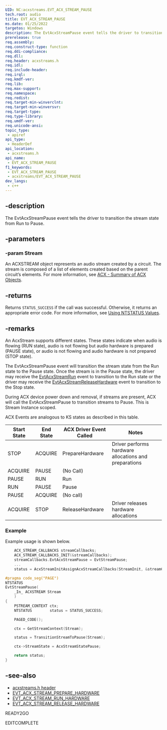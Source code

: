 ```yaml
---
UID: NC:acxstreams.EVT_ACX_STREAM_PAUSE
tech.root: audio
title: EVT_ACX_STREAM_PAUSE
ms.date: 01/25/2022
targetos: Windows
description: The EvtAcxStreamPause event tells the driver to transition the stream state from Run to Pause.
prerelease: true
req.assembly: 
req.construct-type: function
req.ddi-compliance: 
req.dll: 
req.header: acxstreams.h
req.idl: 
req.include-header: 
req.irql: 
req.kmdf-ver: 
req.lib: 
req.max-support: 
req.namespace: 
req.redist: 
req.target-min-winverclnt: 
req.target-min-winversvr: 
req.target-type: 
req.type-library: 
req.umdf-ver: 
req.unicode-ansi: 
topic_type:
 - apiref
api_type:
 - HeaderDef
api_location:
 - acxstreams.h
api_name:
 - EVT_ACX_STREAM_PAUSE
f1_keywords:
 - EVT_ACX_STREAM_PAUSE
 - acxstreams/EVT_ACX_STREAM_PAUSE
dev_langs:
 - c++
---
```


## -description

The EvtAcxStreamPause event tells the driver to transition the stream state from Run to Pause.

## -parameters

### -param Stream

An ACXSTREAM object represents an audio stream created by a circuit. The stream is composed of a list of elements created based on the parent circuit’s elements. For more information, see [ACX - Summary of ACX Objects](/windows-hardware/drivers/audio/acx-summary-of-objects).

## -returns

Returns `STATUS_SUCCESS` if the call was successful. Otherwise, it returns an appropriate error code. For more information, see [Using NTSTATUS Values](/windows-hardware/drivers/kernel/using-ntstatus-values).

## -remarks

An AcxStream supports different states. These states indicate when audio is flowing (RUN state), audio is not flowing but audio hardware is prepared (PAUSE state), or audio is not flowing and audio hardware is not prepared (STOP state).

The EvtAcxStreamPause event will transition the stream state from the Run state to the Pause state. Once the stream is in the Pause state, the driver may receive the [EvtAcxStreamRun](nc-acxstreams-evt_acx_stream_run.md) event to transition to the Run state or the driver may receive the [EvtAcxStreamReleaseHardware](nc-acxstreams-evt_acx_stream_release_hardware.md) event to transition to the Stop state.

During ACX device power down and removal, if streams are present, ACX will call the EvtAcxStreamPause to transition streams to Pause. This is Stream Instance scoped.

ACX Events are analogous to KS states as described in this table.

| Start State | End State | ACX Driver Event Called | Notes                                                 |
|-------------|-----------|-------------------------|-------------------------------------------------------|
| STOP        | ACQUIRE   | PrepareHardware         | Driver performs hardware allocations and preparations |
| ACQUIRE     | PAUSE     | (No Call)               |                                                       |
| PAUSE       | RUN       | Run                     |                                                       |
| RUN         | PAUSE     | Pause                   |                                                       |
| PAUSE       | ACQUIRE   | (No call)               |                                                       |
| ACQUIRE     | STOP      | ReleaseHardware         | Driver releases hardware allocations                  |


### Example

Example usage is shown below.

```cpp
    ACX_STREAM_CALLBACKS streamCallbacks;
    ACX_STREAM_CALLBACKS_INIT(&streamCallbacks);
    streamCallbacks.EvtAcxStreamPause = EvtStreamPause;
    ...
    status = AcxStreamInitAssignAcxStreamCallbacks(StreamInit, &streamCallbacks);
```

```cpp
#pragma code_seg("PAGE")
NTSTATUS
EvtStreamPause(
    _In_ ACXSTREAM Stream
    )
{
    PSTREAM_CONTEXT ctx;
    NTSTATUS        status = STATUS_SUCCESS;

    PAGED_CODE();

    ctx = GetStreamContext(Stream);

    status = TransitionStreamToPause(Stream);

    ctx->StreamState = AcxStreamStatePause;

    return status;
}
```

## -see-also

- [acxstreams.h header](index.md)
- [EVT_ACX_STREAM_PREPARE_HARDWARE](nc-acxstreams-evt_acx_stream_prepare_hardware.md)
- [EVT_ACX_STREAM_RUN_HARDWARE](nc-acxstreams-evt_acx_stream_run.md)
- [EVT_ACX_STREAM_RELEASE_HARDWARE](nc-acxstreams-evt_acx_stream_release_hardware.md)

READY2GO

EDITCOMPLETE

